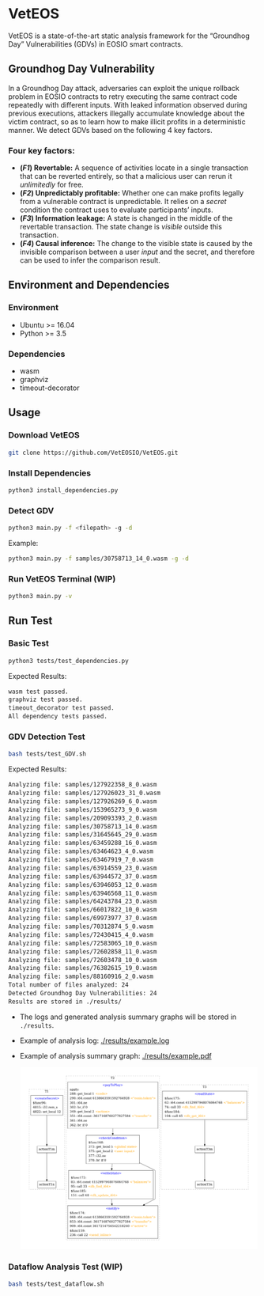 # VetEOS

VetEOS is a state-of-the-art static analysis framework for the “Groundhog Day” Vulnerabilities (GDVs) in EOSIO smart contracts.

## Groundhog Day Vulnerability

In a Groundhog Day attack, adversaries can exploit the unique rollback problem in EOSIO contracts to retry executing the same contract code repeatedly with different inputs. With leaked information observed during previous executions, attackers illegally accumulate knowledge about the victim contract, so as to learn how to make illicit profits in a deterministic manner. We detect GDVs based on the following 4 key factors.

### Four key factors:

- **(_F1_) Revertable:** A sequence of activities locate in a single transaction that can be reverted entirely, so that a malicious user can rerun it _unlimitedly_ for free.
- **(_F2_) Unpredictably profitable:** Whether one can make profits legally from a vulnerable contract is unpredictable. It relies on a _secret_ condition the contract uses to evaluate participants’ inputs.
- **(_F3_) Information leakage:** A state is changed in the middle of the revertable transaction. The state change is _visible_ outside this transaction.
- **(_F4_) Causal inference:** The change to the visible state is caused by the invisible comparison between a user _input_ and the secret, and therefore can be used to infer the comparison result.

## Environment and Dependencies

### Environment

- Ubuntu >= 16.04
- Python >= 3.5

### Dependencies

- wasm
- graphviz
- timeout-decorator

## Usage

### Download VetEOS

```bash
git clone https://github.com/VetEOSIO/VetEOS.git
```

### Install Dependencies

```bash
python3 install_dependencies.py
```

### Detect GDV

```bash
python3 main.py -f <filepath> -g -d
```

Example:

```bash
python3 main.py -f samples/30758713_14_0.wasm -g -d
```

### Run VetEOS Terminal (WIP)

```bash
python3 main.py -v
```

## Run Test

### Basic Test

```bash
python3 tests/test_dependencies.py
```

Expected Results:

```bash
wasm test passed.
graphviz test passed.
timeout_decorator test passed.
All dependency tests passed.
```

### GDV Detection Test

```bash
bash tests/test_GDV.sh
```

Expected Results:

```bash
Analyzing file: samples/127922358_8_0.wasm
Analyzing file: samples/127926023_31_0.wasm
Analyzing file: samples/127926269_6_0.wasm
Analyzing file: samples/153965273_9_0.wasm
Analyzing file: samples/209093393_2_0.wasm
Analyzing file: samples/30758713_14_0.wasm
Analyzing file: samples/31645645_29_0.wasm
Analyzing file: samples/63459288_16_0.wasm
Analyzing file: samples/63464623_4_0.wasm
Analyzing file: samples/63467919_7_0.wasm
Analyzing file: samples/63914559_23_0.wasm
Analyzing file: samples/63944572_37_0.wasm
Analyzing file: samples/63946053_12_0.wasm
Analyzing file: samples/63946568_11_0.wasm
Analyzing file: samples/64243784_23_0.wasm
Analyzing file: samples/66017822_10_0.wasm
Analyzing file: samples/69973977_37_0.wasm
Analyzing file: samples/70312874_5_0.wasm
Analyzing file: samples/72430415_4_0.wasm
Analyzing file: samples/72583065_10_0.wasm
Analyzing file: samples/72602858_11_0.wasm
Analyzing file: samples/72603478_10_0.wasm
Analyzing file: samples/76382615_19_0.wasm
Analyzing file: samples/88160916_2_0.wasm
Total number of files analyzed: 24
Detected Groundhog Day Vulnerabilities: 24
Results are stored in ./results/
```

- The logs and generated analysis summary graphs will be stored in `./results`.

- Example of analysis log: [./results/example.log](./results/example.log)

- Example of analysis summary graph: [./results/example.pdf](./results/example.pdf)

  ![analysis summary graph](results/example.png)

### Dataflow Analysis Test (WIP)

```bash
bash tests/test_dataflow.sh
```
